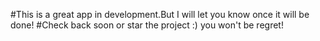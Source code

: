 #This is a great app in development.But I will let you know once it will be done!
#Check back soon or star the project :) you won't be regret!